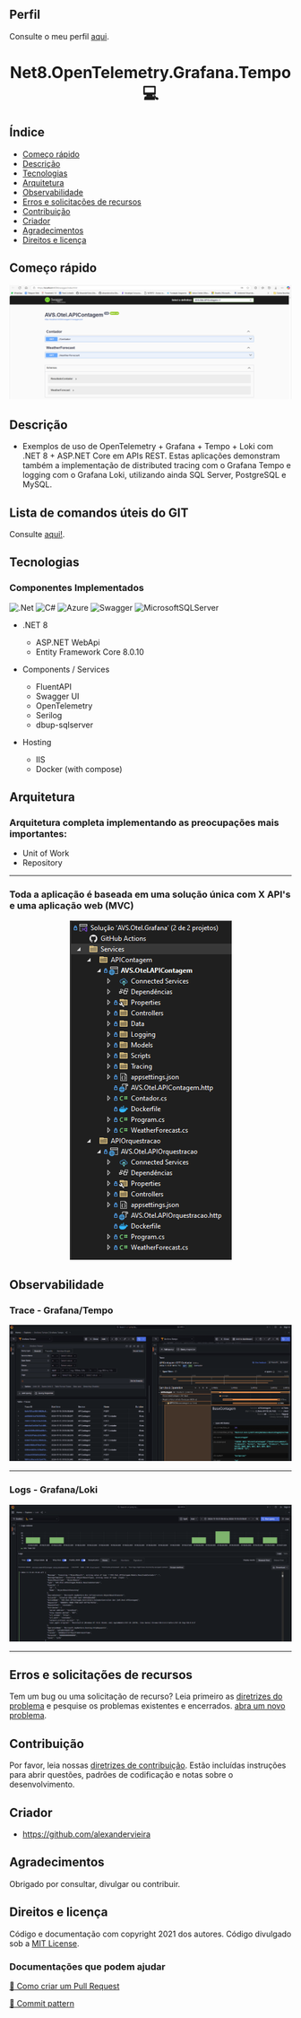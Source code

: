  <!--<p align="center" style="font-weight: bold;">
   <img alt="logo" src="https://user-images.githubusercontent.com/5068797/161198565-ac18c5ac-c0d9-4669-9568-b2009e944d77.png#gh-light-mode-only" />
    <img alt="logo" src="https://user-images.githubusercontent.com/5068797/161364257-0c1d81f6-62ac-4192-93f8-836b4ce0fd06.png#gh-dark-mode-only" />
    Logo aqui
</p>-->

## Perfil

Consulte o meu perfil <a href="https://github.com/alexandervieira/alexandervieira/blob/master/README.md">aqui</a>.

<h1 align="center" style="font-weight: bold;">Net8.OpenTelemetry.Grafana.Tempo 💻</h1>

## Índice

- [Começo rápido](#começo-rápido)
- [Descrição](#descrição)
- [Tecnologias](#tecnologias)
- [Arquitetura](#arquitetura)
- [Observabilidade](#observabilidade)
- [Erros e solicitações de recursos](#erros-e-solicitações-de-recursos)
- [Contribuição](#contribuição)
- [Criador](#criador)
- [Agradecimentos](#agradecimentos)
- [Direitos e licença](#direitos-e-licença)

## Começo rápido

<p align="center" style="font-weight: bold;">
    <img alt="Endpoints" src="https://github.com/alexandervieira/net8-otel-grafana-tempo/blob/master/images/endpoints-apicontagem.png" />
    
</p>

## Descrição

- Exemplos de uso de OpenTelemetry + Grafana + Tempo + Loki com .NET 8 + ASP.NET Core em APIs REST. Estas aplicações demonstram também a implementação de distributed tracing com o Grafana Tempo e logging com o Grafana Loki, utilizando ainda SQL Server, PostgreSQL e MySQL.

## Lista de comandos úteis do GIT

Consulte <a href="https://github.com/alexandervieira/lista-comandos-git/blob/master/git.md"> aqui!</a>.

## Tecnologias

### Componentes Implementados

[JAVASCRIPT__BADGE]: https://img.shields.io/badge/Javascript-000?style=for-the-badge&logo=javascript
[TYPESCRIPT__BADGE]: https://img.shields.io/badge/typescript-D4FAFF?style=for-the-badge&logo=typescript
[EXPRESS__BADGE]: https://img.shields.io/badge/express-005CFE?style=for-the-badge&logo=express
[VUE__BADGE]: https://img.shields.io/badge/VueJS-fff?style=for-the-badge&logo=vue
[NEST__BADGE]: https://img.shields.io/badge/nest-7026b9?style=for-the-badge&logo=nest
[GRAPHQL__BADGE]: https://img.shields.io/badge/GraphQL-e10098?style=for-the-badge&logo=graphql
[JAVA_BADGE]:https://img.shields.io/badge/java-%23ED8B00.svg?style=for-the-badge&logo=openjdk&logoColor=white
[SPRING_BADGE]: https://img.shields.io/badge/spring-%236DB33F.svg?style=for-the-badge&logo=spring&logoColor=white
[MONGO_BADGE]:https://img.shields.io/badge/MongoDB-%234ea94b.svg?style=for-the-badge&logo=mongodb&logoColor=white
[AWS_BADGE]:https://img.shields.io/badge/AWS-%23FF9900.svg?style=for-the-badge&logo=amazon-aws&logoColor=white
[DOTNET_BADGE]:https://img.shields.io/badge/.NET-5C2D91?style=for-the-badge&logo=.net&logoColor=white
[AZURE_BADGE]:https://img.shields.io/badge/azure-%230072C6.svg?style=for-the-badge&logo=microsoftazure&logoColor=white
[CSHARP_BADGE]:https://img.shields.io/badge/c%23-%23239120.svg?style=for-the-badge&logo=csharp&logoColor=white
[SWAGGER_BADGE]:https://img.shields.io/badge/-Swagger-%23Clojure?style=for-the-badge&logo=swagger&logoColor=white
[SQLSERVER_BADGE]:https://img.shields.io/badge/Microsoft%20SQL%20Server-CC2927?style=for-the-badge&logo=microsoft%20sql%20server&logoColor=white

![.Net][DOTNET_BADGE]
![C#][CSHARP_BADGE]
![Azure][AZURE_BADGE]
![Swagger][SWAGGER_BADGE]
![MicrosoftSQLServer][SQLSERVER_BADGE]

- .NET 8
    
    - ASP.NET WebApi    
    - Entity Framework Core 8.0.10

- Components / Services    
    - FluentAPI    
    - Swagger UI   
    - OpenTelemetry
    - Serilog
    - dbup-sqlserver    

- Hosting
    - IIS   
    - Docker (with compose)

## Arquitetura

### Arquitetura completa implementando as preocupações mais importantes:

- Unit of Work
- Repository

---

### Toda a aplicação é baseada em uma solução única com X API's e uma aplicação web (MVC)

<p align="center">
     <img alt="Solution" src="https://github.com/alexandervieira/net8-otel-grafana-tempo/blob/master/images/solution.png" />
</p>

## Observabilidade

### Trace - Grafana/Tempo

<p align="center">
     <img alt="Solution" src="https://github.com/alexandervieira/net8-otel-grafana-tempo/blob/master/images/grafana-tempo-trace.png" />
</p>

---

### Logs - Grafana/Loki

<p align="center">
     <img alt="Solution" src="https://github.com/alexandervieira/net8-otel-grafana-tempo/blob/master/images/grafana-loki-logs.png" />
</p>

---

## Erros e solicitações de recursos
Tem um bug ou uma solicitação de recurso? Leia primeiro as [diretrizes do problema](https://reponame/blob/master/CONTRIBUTING.md)  e pesquise os problemas existentes e encerrados. [abra um novo problema](https://github.com/alexandervieira/net8-otel-grafana-tempo/issues).

## Contribuição

Por favor, leia nossas [diretrizes de contribuição](https://reponame/blob/master/CONTRIBUTING.md). Estão incluídas instruções para abrir questões, padrões de codificação e notas sobre o desenvolvimento.

## Criador

- <https://github.com/alexandervieira>

## Agradecimentos

Obrigado por consultar, divulgar ou contribuir.

## Direitos e licença

Código e documentação com copyright 2021 dos autores. Código divulgado sob a [MIT License](https://github.com/alexandervieira/net8-otel-grafana-tempo/blob/master/LICENSE).

<h3>Documentações que podem ajudar</h3>

[📝 Como criar um Pull Request](https://www.atlassian.com/br/git/tutorials/making-a-pull-request)

[💾 Commit pattern](https://gist.github.com/joshbuchea/6f47e86d2510bce28f8e7f42ae84c716)

